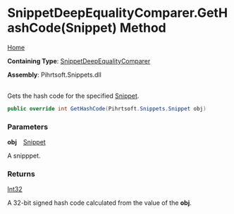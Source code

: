 # SnippetDeepEqualityComparer\.GetHashCode\(Snippet\) Method

[Home](../../../../../README.md)

**Containing Type**: [SnippetDeepEqualityComparer](../README.md)

**Assembly**: Pihrtsoft\.Snippets\.dll

\
Gets the hash code for the specified [Snippet](../../../Snippet/README.md)\.

```csharp
public override int GetHashCode(Pihrtsoft.Snippets.Snippet obj)
```

### Parameters

**obj** &ensp; [Snippet](../../../Snippet/README.md)

A snipppet\.

### Returns

[Int32](https://docs.microsoft.com/en-us/dotnet/api/system.int32)

A 32\-bit signed hash code calculated from the value of the **obj**\.